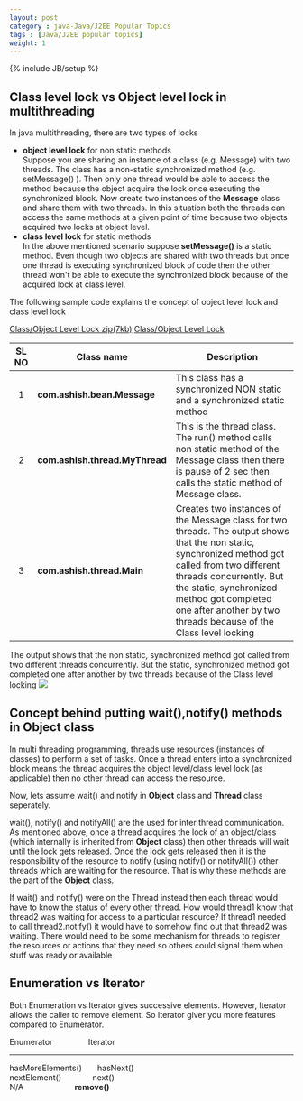 ```yaml
---
layout: post
category : java-Java/J2EE Popular Topics
tags : [Java/J2EE popular topics]
weight: 1
---
```


{% include JB/setup %}

## Class level lock vs Object level lock in multithreading

In java multithreading, there are two types of locks


* **object level lock** for non static methods  
Suppose you are sharing an instance of a class (e.g. Message) with two threads. The class has a non-static synchronized method (e.g. setMessage() ). Then only one thread would be able to access the method because the object acquire the lock once executing the synchronized block. Now create two instances of the **Message** class and share them with two threads. In this situation both the threads can access the same methods at a given point of time because two objects acquired two locks at object level.
* **class level lock** for static methods  
In the above mentioned scenario suppose **setMessage()** is a static method. Even though two objects are shared with two threads but once one thread is executing synchronized block of code then the other thread won't be able to execute the synchronized block because of the acquired lock at class level.

The following sample code explains the concept of object level lock and class level lock

<div class="download-view"> 
	<span class="download">
		<a href="https://github.com/ashismo/repositoryForMyBlog/tree/master/java/ThreadTest.zip" target="_blank">Class/Object Level Lock zip(7kb)</a>
	</span>
	<span class="view">
		<a href="https://github.com/ashismo/repositoryForMyBlog/tree/master/java/ThreadTest" target="_blank">Class/Object Level Lock</a>
	</span>
</div>

SL NO | Class name | Description
:---: | --- | ---
1 | **com.ashish.bean.Message** | This class has a synchronized NON static and a synchronized static method
2 | **com.ashish.thread.MyThread** | This is the thread class. The run() method calls non static method of the Message class then there is pause of 2 sec then calls the static method of Message class.
3 | **com.ashish.thread.Main** | Creates two instances of the Message class for two threads. The output shows that the non static, synchronized method got called from two different threads concurrently. But the static, synchronized method got completed one after another by two threads because of the Class level locking

The output shows that the non static, synchronized method got called from two different threads concurrently. But the static, synchronized method got completed one after another by two threads because of the Class level locking
<img src="https://cloud.githubusercontent.com/assets/11231867/8633525/54490e10-27ea-11e5-9f4d-28f1d8f66e01.PNG"/>


## Concept behind putting wait(),notify() methods in Object class

In multi threading programming, threads use resources (instances of classes) to perform a set of tasks. Once a thread enters into a synchronized block means the thread acquires the object level/class level lock (as applicable) then no other thread can access the resource.

Now, lets assume wait() and notify in **Object** class and **Thread** class seperately. 

wait(), notify() and notifyAll() are the used for inter thread communication. As mentioned above, once a thread acquires the lock of an object/class (which internally is inherited from **Object** class) then other threads will wait until the lock gets released. Once the lock gets released then it is the responsibility of the resource to notify (using notify() or notifyAll()) other threads which are waiting for the resource. That is why these methods are the part of the **Object** class.

If wait() and notify() were on the Thread instead then each thread would have to know the status of every other thread. How would thread1 know that thread2 was waiting for access to a particular resource? If thread1 needed to call thread2.notify() it would have to somehow find out that thread2 was waiting. There would need to be some mechanism for threads to register the resources or actions that they need so others could signal them when stuff was ready or available

## Enumeration vs Iterator

Both Enumeration vs Iterator gives successive elements. However, Iterator allows the caller to remove element. So Iterator giver you more features compared to Enumerator.

Enumerator &nbsp;&nbsp;&nbsp;&nbsp;&nbsp;&nbsp;&nbsp;&nbsp;&nbsp;&nbsp;&nbsp;&nbsp;&nbsp;&nbsp;&nbsp;Iterator
_____________________________________________________________________________
hasMoreElements()&nbsp;&nbsp;&nbsp;&nbsp;&nbsp;&nbsp;&nbsp;hasNext()  
nextElement()&nbsp;&nbsp;&nbsp;&nbsp;&nbsp;&nbsp;&nbsp;&nbsp;&nbsp;&nbsp;&nbsp;&nbsp;&nbsp;&nbsp;next()  
N/A&nbsp;&nbsp;&nbsp;&nbsp;&nbsp;&nbsp;&nbsp;&nbsp;&nbsp;&nbsp;&nbsp;&nbsp;&nbsp;&nbsp;&nbsp;&nbsp;&nbsp;&nbsp;&nbsp;&nbsp;&nbsp;&nbsp;&nbsp;**remove()**  
